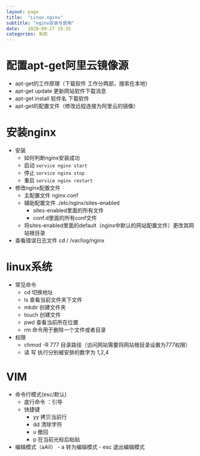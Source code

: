 ```yaml
---
layout: page
title:  "Linux.nginx"
subtitle: "nginx安装与使用"
date:   2020-09-27 19:35
categories: 系统
---
```


# 配置apt-get阿里云镜像源
- apt-get的工作原理（下载软件 工作分两部，搜索在本地）
- apt-get update  更新网站软件下载消息
- apt-get install 软件名 下载软件
- apt-get的配置文件（修改远程连接为阿里云的镜像）

# 安装nginx  
- 安装 
	- 如何判断nginx安装成功
	- 启动 `service nginx start`
	- 停止 `service nginx stop`
	- 重启 `service nginx restart`
- 修改nginx配置文件
	- 主配置文件 nginx.conf
	- 辅助配置文件 ./etc/nginx/sites-enabled
		- sites-enabled里面的所有文件 
		- conf.d里面的所有conf文件
	- 将sites-enabled里面的default（nginx中默认的网站配置文件）更改其网站根目录
- 查看错误日志文件  cd /
                     /var/log/nginx

# linux系统
- 常见命令
	- cd 切换地址
	- ls 查看当前文件夹下文件
	- mkdir 创建文件夹 
	- touch 创建文件
	- pwd  查看当前所在位置
	- rm  命令用于删除一个文件或者目录
- 权限
	- chmod -R 777 目录路径（访问网站需要将网站根目录设置为777权限）
	- 读 写 执行分别被安排的数字为 1,2,4 

# VIM
- 命令行模式(esc/默认)
	- 底行命令 ：引导
	- 快捷键
		- yy 拷贝当前行
		- dd 清除字符
		- u  撤回
		- p  在当前光标后粘贴
- 编辑模式（aAiI）
       - a 转为编辑模式
	   - esc 退出编辑模式
